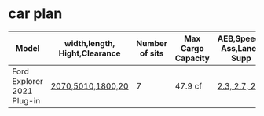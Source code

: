 # car plan


|Model|width,length, Hight,Clearance|Number of sits|Max Cargo Capacity|AEB,Speed-Ass,Lane-Supp|CO2 MPG|Battery size|EV range|Cost|
|-|-|-|-|-|-|-|-|-|
|Ford Explorer 2021 Plug-in|[2070,5010,1800,20](https://www.automobiledimension.com/model/ford/explorer)|7|47.9 cf|[2.3, 2.7, 2.4](https://www.euroncap.com/en/results/ford/explorer/38856)|78 g/kmCO2 3.4l/100km|13.1 kWh|40 km (25 miles)|Cost|
